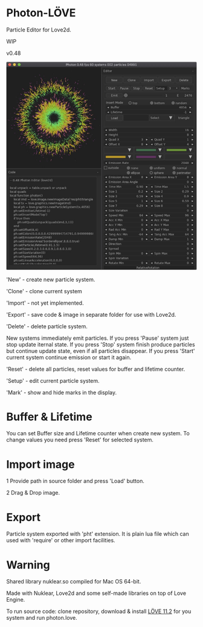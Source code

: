 # Photon-LÖVE

Particle Editor for Love2d.

WIP

v0.48

![Screenshot](screenshot/screenshot1.jpg)

'New' - create new particle system.

'Clone' - clone current system

'Import' - not yet implemented.

'Export' - save code & image in separate folder for use with Love2d.

'Delete' - delete particle system.

New systems immediately emit particles. If you press 'Pause' system just stop update iternal state. If you press 'Stop' system finish produce particles but continue update state, even if all particles disappear. If you press 'Start' current system continue emission or start it again.

'Reset' - delete all particles, reset values for buffer and lifetime counter.

'Setup' - edit current particle system.

'Mark' - show and hide marks in the display.

# Buffer & Lifetime

You can set Buffer size and Lifetime counter when create new system. To change values you need press 'Reset' for selected system.

# Import image

1 Provide path in source folder and press 'Load' button.

2 Drag & Drop image.

# Export

Particle system exported with 'pht' extension. It is plain lua file which can used with 'require' or other import facilities.

# Warning

Shared library nuklear.so compiled for Mac OS 64-bit.


Made with Nuklear, Love2d and some self-made libraries on top of Love Engine.

To run source code: clone repository, download & install [LÖVE 11.2](https://love2d.org) for you system and run photon.love.



